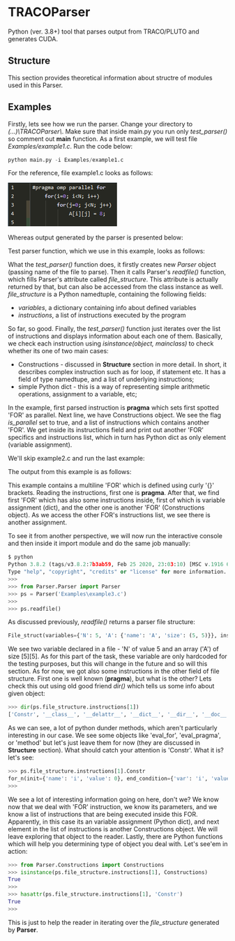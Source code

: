 # TRACOParser

Python (ver. 3.8+) tool that parses output from TRACO/PLUTO and generates CUDA.


## Structure
This section provides theoretical information about structre of modules used in this Parser. 



## Examples
Firstly, lets see how we run the parser. Change your directory to *(...)\TRACOParser\\*. Make sure that inside main.py you run only *test_parser()* so comment out __main__ function. As a first example, we will test file *Examples/example1.c*. Run the code below:
 ```python
python main.py -i Examples/example1.c
```

For the reference, file example1.c looks as follows: 

![Example 1](https://github.com/PrzemyslawSamsel/TRACOParser/blob/master/img/Example_1_TRACO.png)



Whereas output generated by the parser is presented below:

[Output of example1.c]: https://github.com/PrzemyslawSamsel/TRACOParser/blob/master/img/Example_1_OUT.png

Test parser function, which we use in this example, looks as follows:

[Test parser]: https://github.com/PrzemyslawSamsel/TRACOParser/blob/master/img/test_parser.png

What the *test_parser()* function does, it firstly creates new *Parser* object (passing name of the file to parse). Then it calls Parser's *readfile()* function, which fills Parser's attribute called *file_structure*. This attribute is actually returned by that, but can also be accessed from the class instance as well. *file_structure* is a Python namedtuple, containing the following fields: 

+ *variables*, a dictionary containing info about defined variables
+ *instructions*, a list of instructions executed by the program

So far, so good. Finally, the *test_parser()* function just iterates over the list of instructions and displays information about each one of them. Basically, we check each instruction using *isinstance(object, mainclass)* to check whether its one of two main cases: 


+ Constructions - discussed in **Structure** section in more detail. In short, it describes complex instruction such as for loop, if statement etc. It has a field of type namedtupe, and a list of underlying instructions;
+ simple Python dict - this is a way of representing simple arithmetic operations, assignment to a variable, etc;


In the example, first parsed instruction is **pragma** which sets first spotted 'FOR' as parallel. Next line, we have Constructions object. We see the flag *is_parallel* set to true, and a list of instructions which contains another 'FOR'. We get inside its instructions field and print out another 'FOR' specifics and instructions list, which in turn has Python dict as only element (variable assignment). 

We'll skip example2.c and run the last example: 

[Example 3]: https://github.com/PrzemyslawSamsel/TRACOParser/blob/master/img/Example_1_TRACO.png

The output from this example is as follows: 

[Example 3 Output]: https://github.com/PrzemyslawSamsel/TRACOParser/blob/master/img/Example_1_OUT.png


This example contains a multiline 'FOR' which is defined using curly '{}' brackets. Reading the instructions, first one is **pragma**. After that, we find first 'FOR' which has also some instructions inside, first of which is variable assignment (dict), and the other one is another 'FOR' (Constructions object).  As we access the other FOR's instructions list, we see there is another assignment. 

To see it from another perspective, we will now run the interactive console and then inside it import module and do the same job manually:
 ```python
$ python
Python 3.8.2 (tags/v3.8.2:7b3ab59, Feb 25 2020, 23:03:10) [MSC v.1916 64 bit (AMD64)] on win32
Type "help", "copyright", "credits" or "license" for more information.
>>>
>>> from Parser.Parser import Parser
>>> ps = Parser('Examples\example3.c')
>>>
>>> ps.readfile()
```
As discussed previously, *readfile()* returns a parser file structure: 
 ```python
 File_struct(variables={'N': 5, 'A': {'name': 'A', 'size': (5, 5)}}, instructions=['pragma', <Parser.Constructions.Constructions object at 0x000001A1D41A9EE0>])
```
We see two variable declared in a file - 'N' of value 5 and an array ('A') of size [5][5]. As for this part of the task, these variable are only hardcoded for the testing purposes, but this will change in the future and so will this section. As for now, we got also some instructions in the other field of file structure. First one is well known (**pragma**), but what is the other? Lets check this out using old good friend *dir()* which tells us some info about given object:
```python
>>> dir(ps.file_structure.instructions[1])
['Constr', '__class__', '__delattr__', '__dict__', '__dir__', '__doc__', '__eq__', '__format__', '__ge__', '__getattribute__', '__gt__', '__hash__', '__init__', '__init_subclass__', '__le__', '__lt__', '__module__', '__ne__', '__new__', '__reduce__', '__reduce_ex__', '__repr__', '__setattr__', '__sizeof__', '__str__', '__subclasshook__', '__weakref__', 'eval_for', 'eval_pragma', 'method']
```
As we can see, a lot of python dunder methods, which aren't particularly interesting in our case. We see some objects like 'eval_for', 'eval_pragma', or 'method' but let's just leave them for now (they are discussed in **Structure** section). What should catch your attention is 'Constr'. What it is? let's see: 
```python
>>> ps.file_structure.instructions[1].Constr
for_n(init={'name': 'i', 'value': 0}, end_condition={'var': 'i', 'value': 4}, increment={'var': 'i', 'inc': 1}, instructions=[{'var': 'A', 'index': '[i][j]', 'val': '5', 'original_line': 'A[i][j] = 5;'}, <Parser.Constructions.Constructions object at 0x000001A1D41A9F40>], is_parallel=True, original_line='for(i=0; i<N; i++)')
>>>
```
We see a lot of interesting information going on here, don't we? We know now that we deal with 'FOR' instruction, we know its parameters, and we know a list of instructions that are being executed inside this FOR. Apparently, in this case its an variable assignment (Python dict), and next element in the list of instructions is another Constructions object. We will leave exploring that object to the reader. Lastly, there are Python functions which will help you determining type of object you deal with. Let's see'em in action: 
```python
>>> from Parser.Constructions import Constructions
>>> isinstance(ps.file_structure.instructions[1], Constructions)
True
>>>
>>> hasattr(ps.file_structure.instructions[1], 'Constr')
True
>>>
```
This is just to help the reader in iterating over the *file_structure* generated by **Parser**. 
